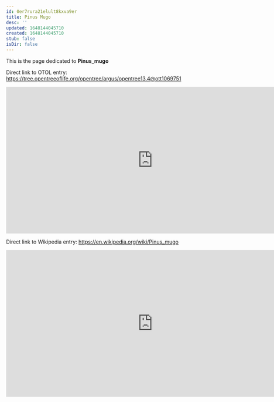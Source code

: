```yaml
---
id: 0er7rura21elult8kxva9er
title: Pinus Mugo
desc: ''
updated: 1648144045710
created: 1648144045710
stub: false
isDir: false
---
```

This is the page dedicated to **Pinus_mugo**


Direct link to OTOL entry: https://tree.opentreeoflife.org/opentree/argus/opentree13.4@ott1069751



<html>
    <body>
    <iframe src="https://tree.opentreeoflife.org/opentree/argus/opentree13.4@ott1069751"
    width="800" height="400" frameborder="0" allowfullscreen> </iframe>
    </body>
</html>
    


Direct link to Wikipedia entry: https://en.wikipedia.org/wiki/Pinus_mugo



<html>
    <body>
    <iframe src="https://en.wikipedia.org/wiki/Pinus_mugo"
    width="800" height="400" frameborder="0" allowfullscreen> </iframe>
    </body>
</html>
    
